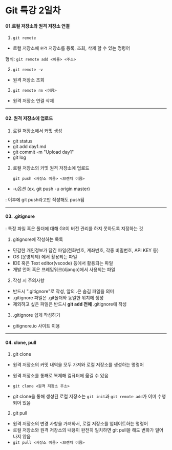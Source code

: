 # Git 특강 2일차



#### 01.로컬 저장소와 원격 저장소 연결 ####



1. `git remote`

- 로컬 저장소에 `원격` 저장소를 등록, 조회, 삭제 할 수 있는 명령어

형식: `git remote add <이름> <주소>`



2. `git remote -v`

- 원격 저장소 조회

  

3. `git remote rm <이름>`

- 원격 저장소 연결 삭제



---



#### 02. 원격 저장소에 업로드 ####



1. 로컬 저장소에서 커밋 생성

- git status
- git add day1.md
- git commit -m "Upload day1"
- git log



2. 로컬 저장소의 커밋 원격 저장소에 업로드

   `git push <저장소 이름> <브랜치 이름>`

* -u옵션 (ex. git push -u origin master)

: 이후에 git push라고만 작성해도 push됨





---



#### 03. .gitignore

: 특정 파일 혹은 폴더에 대해 Git이 버전 관리를 하지 못하도록 지정하는 것



1. gitignore에 작성하는 목록

- 민감한 개인정보가 담긴 파일(전화번호, 계좌번호, 각종 비밀번호, API KEY 등)
- OS (운영체제) 에서 활용되는 파일
- IDE 혹은 Text editor(vscode) 등에서 활용되는 파일
- 개발 언어 혹은 프레임워크(django)에서 사용되는 파일



2. 작성 시 주의사항

- 반드시 ".gitignore"로 작성, 앞의 .은 숨김 파일을 의미
- .gitignore 파일은 .git폴더와 동일한 위치에 생성
- 제외하고 싶은 파일은 반드시 **git add 전에** .gitignore에 작성



3. .gitignore 쉽게 작성하기

- gitignore.io 사이트 이용



---



#### 04. clone, pull ####

1. git clone

- 원격 저장소의 커밋 내역을 모두 가져와 로컬 저장소를 생성하는 명령어
- 원격 저장소를 통째로 복제해 컴퓨터에 옮길 수 있음
- `git clone <원격 저장소 주소>`

- git clone을 통해 생성된 로컬 저장소는 `git init`과 `git remote add`가 이미 수행되어 있음



2. git pull

- 원격 저장소의 변경 사항을 가져와서, 로컬 저장소를 업데이트하는 명령어
- 로컬 저장소와 원격 저장소의 내용이 완전히 일치하면 git pull을 해도 변화가 일어나지 않음
- `git pull <저장소 이름> <브랜치 이름>`











